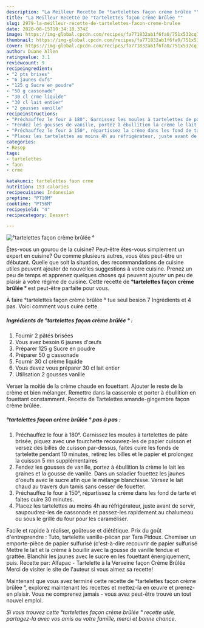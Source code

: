 ```yaml
---
description: "La Meilleur Recette De °tartelettes façon crème brûlée °"
title: "La Meilleur Recette De °tartelettes façon crème brûlée °"
slug: 2979-la-meilleur-recette-de-tartelettes-facon-creme-brulee
date: 2020-08-15T10:34:18.374Z
image: https://img-global.cpcdn.com/recipes/fa771832ab1f6fa0/751x532cq70/tartelettes-facon-creme-brulee-photo-principale-de-la-recette.jpg
thumbnail: https://img-global.cpcdn.com/recipes/fa771832ab1f6fa0/751x532cq70/tartelettes-facon-creme-brulee-photo-principale-de-la-recette.jpg
cover: https://img-global.cpcdn.com/recipes/fa771832ab1f6fa0/751x532cq70/tartelettes-facon-creme-brulee-photo-principale-de-la-recette.jpg
author: Duane Allen
ratingvalue: 3.1
reviewcount: 9
recipeingredient:
- "2 pts brises"
- "6 jaunes dufs"
- "125 g Sucre en poudre"
- "50 g cassonade"
- "30 cl crme liquide"
- "30 cl lait entier"
- "2 gousses vanille"
recipeinstructions:
- "Préchauffez le four à 180°. Garnissez les moules à tartelettes de pâte brisée, piquez avec une fourchette recouvrez-les de papier cuisson et versez des billes de cuisson par-dessus, faites cuire les fonds de tartelette pendant 10 minutes, retirez les billes et le papier et prolongez la cuisson 5 mn supplémentaires"
- "Fendez les gousses de vanille, portez à ébullition la crème le lait les graines et la gousse de vanille. Dans un saladier fouettez les jaunes d&#39;oeufs avec le sucre afin que le mélange blanchisse. Versez le lait chaud au travers dun tamis sans cesser de fouetter."
- "Préchauffez le four à 150°, répartissez la crème dans les fond de tarte et faites cuire 30 minutes."
- "Placez les tartelettes au moins 4h au réfrigérateur, juste avant de servir, saupoudrez-les de cassonade et passez-les rapidement au chalumeau ou sous le grille du four pour les caraméliser."
categories:
- Resep
tags:
- tartelettes
- faon
- crme

katakunci: tartelettes faon crme 
nutrition: 153 calories
recipecuisine: Indonesian
preptime: "PT10M"
cooktime: "PT56M"
recipeyield: "4"
recipecategory: Dessert

---
```



![°tartelettes façon crème brûlée °](https://img-global.cpcdn.com/recipes/fa771832ab1f6fa0/751x532cq70/tartelettes-facon-creme-brulee-photo-principale-de-la-recette.jpg)

Êtes-vous un gourou de la cuisine? Peut-être êtes-vous simplement un expert en cuisine? Ou comme plusieurs autres, vous êtes peut-être un débutant. Quelle que soit la situation, des recommandations de cuisine utiles peuvent ajouter de nouvelles suggestions à votre cuisine. Prenez un peu de temps et apprenez quelques choses qui peuvent ajouter un peu de plaisir à votre régime de cuisine. Cette recette de <strong> °tartelettes façon crème brûlée ° </strong> est peut-être parfaite pour vous.

<!--inarticleads1-->

À faire °tartelettes façon crème brûlée ° tue seul besion 7 Ingrédients et 4 pas. Voici comment vous cuire cette.

##### Ingrédients de °tartelettes façon crème brûlée ° :

1. Fournir 2 pâtés brisées
1. Vous avez besoin 6 jaunes d&#39;œufs
1. Préparer 125 g Sucre en poudre
1. Préparer 50 g cassonade
1. Fournir 30 cl crème liquide
1. Vous devez vous préparer 30 cl lait entier
1. Utilisation 2 gousses vanille


Verser la moitié de la crème chaude en fouettant. Ajouter le reste de la crème et bien mélanger. Remettre dans la casserole et porter à ébullition en fouettant constamment. Recette de Tartelettes amande-gingembre façon crème brûlée. 

<!--inarticleads2-->

##### °tartelettes façon crème brûlée ° pas à pas :

1. Préchauffez le four à 180°. Garnissez les moules à tartelettes de pâte brisée, piquez avec une fourchette recouvrez-les de papier cuisson et versez des billes de cuisson par-dessus, faites cuire les fonds de tartelette pendant 10 minutes, retirez les billes et le papier et prolongez la cuisson 5 mn supplémentaires
1. Fendez les gousses de vanille, portez à ébullition la crème le lait les graines et la gousse de vanille. Dans un saladier fouettez les jaunes d&#39;oeufs avec le sucre afin que le mélange blanchisse. Versez le lait chaud au travers dun tamis sans cesser de fouetter.
1. Préchauffez le four à 150°, répartissez la crème dans les fond de tarte et faites cuire 30 minutes.
1. Placez les tartelettes au moins 4h au réfrigérateur, juste avant de servir, saupoudrez-les de cassonade et passez-les rapidement au chalumeau ou sous le grille du four pour les caraméliser.


Facile et rapide à réaliser, goûteuse et diététique. Prix du goût d&#39;entreprendre : Tuto, tartelette vanille-pécan par Tara Pidoux. Chemiser un emporte-pièce de papier sulfurisé (c&#39;est-à-dire recouvrir de papier sulfurisé Mettre le lait et la crème à bouillir avec la gousse de vanille fendue et grattée. Blanchir les jaunes avec le sucre en les fouettant énergiquement, puis. Recette par: Alfapac - Tartelette à la Verveine façon Crème Brûlée Merci de visiter le site de l&#39;auteur si vous aimez sa recette! 

<!--inarticleads1-->

<p>
Maintenant que vous avez terminé cette recette de °tartelettes façon crème brûlée °, explorez maintenant les recettes et mettez-la en œuvre et prenez-en plaisir. Vous ne comprenez jamais - vous avez peut-être trouvé un tout nouvel emploi.
</p>

<p>
<i>Si vous trouvez cette °tartelettes façon crème brûlée ° recette utile, partagez-la avec vos amis ou votre famille, merci et bonne chance.</i>
</p>
